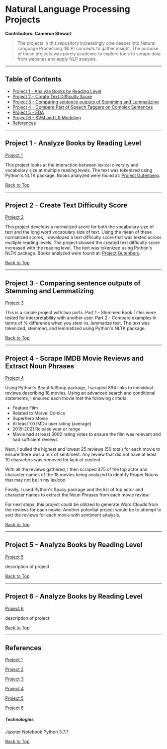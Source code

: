 
<a name="BackToTop"></a>


# Natural Language Processing Projects

**Contributors: Cameron Stewart**

>The projects in this repository increasingly dive deeper into Natural Language Processing (NLP) concepts to gather insight. The purpose of these projects was purely academic to explore tools to scrape data from websites and apply NLP analysis.

---

## Table of Contents
- [Project 1 - Analyze Books by Reading Level](#P1)
- [Project 2 - Create Text Difficulty Score](#P2)
- [Project 3 - Comparing sentence outputs of Stemming and Lemmatizing](#P3)
- [Project 4 - Compare Part of Speech Taggers on Complex Sentences](#P4)
- [Project 5 - EDA](#P5)
- [Project 6 - SVM and LR Modeling](#P6)
- [References](#References)

---

<a name="P1"></a>

## Project 1 - Analyze Books by Reading Level

[Project 1](../main/Project%201/Project_1.ipynb)

This project looks at the interaction between lexical diversity and vocabulary size at multiple reading levels. The text was tokenized using Python's NLTK package. Books analyzed were found at: [Project Gutenberg](http://www.gutenberg.org/ebooks/bookshelf/215).

[Back to Top](#BackToTop)

---

<a name="P2"></a>

## Project 2 - Create Text Difficulty Score

[Project 2](../main/Project%202/Project_2.ipynb)

This project develops a normalized score for both the vocabulary size of text and the long word vocabulary size of text. Using the mean of these normalized scores, I developed a text difficulty score that was tested across multiple reading levels. The project showed the created text difficulty score increased with the reading level. The text was tokenized using Python's NLTK package. Books analyzed were found at: [Project Gutenberg](http://www.gutenberg.org/ebooks/bookshelf/215).

[Back to Top](#BackToTop)

---

<a name="P3"></a>

## Project 3 - Comparing sentence outputs of Stemming and Lemmatizing

[Project 3](../main/Project%203/Project_3.ipynb)

This is a simple project with two parts. Part 1 - Stemmed Book Titles were tested for interpretability with another user. Part 2 - Compare examples in terms of % difference when you stem vs. lemmatize text. The text was tokenized, stemmed, and lemmatized using Python's NLTK package.

[Back to Top](#BackToTop)

---

<a name="P4"></a>

## Project 4 - Scrape IMDB Movie Reviews and Extract Noun Phrases

[Project 4](../main/Project%204/Project_4.ipynb)

Using Python's BeautifulSoup package, I scraped 894 links to individual reviews describing 18 movies. Using an advanced search and conditional statements, I ensured each movie met the following criteria:

- Feature Film
- Related to Marvel Comics
- Superhero Movie
- At least 7.0 IMDb user rating (average)
- 2015-2021 Release year or range
- Movie had at least 3000 rating votes to ensure the film was relevant and had sufficient reviews

Next, I pulled the highest and lowest 25 reviews (50 total) for each movie to ensure there was a mix of sentiment. Any review that did not have at least 10 characters was removed for lack of content.

With all the reviews gathered, I then scraped 475 of the top actor and character names of the 18 movies being analyzed to identify Proper Nouns that may not be in my lexicon.

Finally, I used Python's Spacy package and the list of top actor and character names to extract the Noun Phrases from each movie review.

For next steps, this project could be utilized to generate Word Clouds from the reviews for each movie. Another potential project would be to attempt to sort the reviews for each movie with sentiment analysis.

[Back to Top](#BackToTop)

---

<a name="P5"></a>

## Project 5 - Analyze Books by Reading Level

[Project 5](../main/Project%205/Project_5.ipynb)

description of project

[Back to Top](#BackToTop)

---

<a name="P6"></a>

## Project 6 - Analyze Books by Reading Level

[Project 6](../main/Project%206/Project_6.ipynb)

description of project

[Back to Top](#BackToTop)

---

<a name="References"></a>

## References

[Project 1](../main/Project%201/Project_1.ipynb)

[Project 2](../main/Project%202/Project_2.ipynb)

[Project 3](../main/Project%203/Project_3.ipynb)

[Project 4](../main/Project%204/Project_4.ipynb)

[Project 5](../main/Project%205/Project_5.ipynb)

[Project 6](../main/Project%206/Project_6.ipynb)


##### Technologies

Jupyter Notebook 
Python 3.7.7

[Back to Top](#BackToTop)

